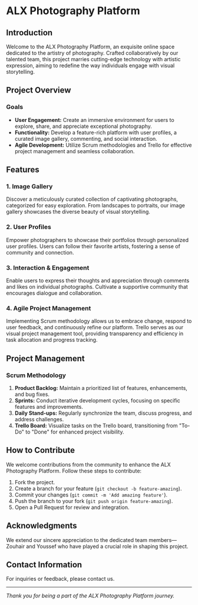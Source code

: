 # ALX Photography Platform

## Introduction

Welcome to the ALX Photography Platform, an exquisite online space dedicated to the artistry of photography. Crafted collaboratively by our talented team, this project marries cutting-edge technology with artistic expression, aiming to redefine the way individuals engage with visual storytelling.

## Project Overview

### Goals

- **User Engagement:** Create an immersive environment for users to explore, share, and appreciate exceptional photography.
- **Functionality:** Develop a feature-rich platform with user profiles, a curated image gallery, commenting, and social interaction.
- **Agile Development:** Utilize Scrum methodologies and Trello for effective project management and seamless collaboration.

## Features

### 1. Image Gallery

Discover a meticulously curated collection of captivating photographs, categorized for easy exploration. From landscapes to portraits, our image gallery showcases the diverse beauty of visual storytelling.

### 2. User Profiles

Empower photographers to showcase their portfolios through personalized user profiles. Users can follow their favorite artists, fostering a sense of community and connection.

### 3. Interaction & Engagement

Enable users to express their thoughts and appreciation through comments and likes on individual photographs. Cultivate a supportive community that encourages dialogue and collaboration.

### 4. Agile Project Management

Implementing Scrum methodology allows us to embrace change, respond to user feedback, and continuously refine our platform. Trello serves as our visual project management tool, providing transparency and efficiency in task allocation and progress tracking.

## Project Management

### Scrum Methodology

1. **Product Backlog:** Maintain a prioritized list of features, enhancements, and bug fixes.
2. **Sprints:** Conduct iterative development cycles, focusing on specific features and improvements.
3. **Daily Stand-ups:** Regularly synchronize the team, discuss progress, and address challenges.
4. **Trello Board:** Visualize tasks on the Trello board, transitioning from "To-Do" to "Done" for enhanced project visibility.

## How to Contribute

We welcome contributions from the community to enhance the ALX Photography Platform. Follow these steps to contribute:

1. Fork the project.
2. Create a branch for your feature (`git checkout -b feature-amazing`).
3. Commit your changes (`git commit -m 'Add amazing feature'`).
4. Push the branch to your fork (`git push origin feature-amazing`).
5. Open a Pull Request for review and integration.

## Acknowledgments

We extend our sincere appreciation to the dedicated team members— Zouhair and Youssef who have played a crucial role in shaping this project.

## Contact Information

For inquiries or feedback, please contact us.

---
*Thank you for being a part of the ALX Photography Platform journey.*
